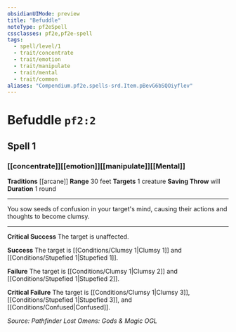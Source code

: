```yaml
---
obsidianUIMode: preview
title: "Befuddle"
noteType: pf2eSpell
cssclasses: pf2e,pf2e-spell
tags:
  - spell/level/1
  - trait/concentrate
  - trait/emotion
  - trait/manipulate
  - trait/mental
  - trait/common
aliases: "Compendium.pf2e.spells-srd.Item.pBevG6bSQOiyflev" 
---
```

# Befuddle  `pf2:2`  
## Spell 1
### [[concentrate]][[emotion]][[manipulate]][[Mental]]
**Traditions** [[arcane]]
**Range** 30 feet
**Targets** 1 creature
**Saving Throw**  will
**Duration** 1 round
* * * 
You sow seeds of confusion in your target's mind, causing their actions and thoughts to become clumsy.

* * *

**Critical Success** The target is unaffected.

**Success** The target is [[Conditions/Clumsy 1|Clumsy 1]] and [[Conditions/Stupefied 1|Stupefied 1]].

**Failure** The target is [[Conditions/Clumsy 1|Clumsy 2]] and [[Conditions/Stupefied 1|Stupefied 2]].

**Critical Failure** The target is [[Conditions/Clumsy 1|Clumsy 3]], [[Conditions/Stupefied 1|Stupefied 3]], and [[Conditions/Confused|Confused]].

*Source: Pathfinder Lost Omens: Gods & Magic*
*OGL*